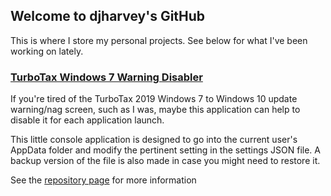 ## Welcome to djharvey's GitHub

This is where I store my personal projects. See below for what I've been working on lately.

### [TurboTax Windows 7 Warning Disabler](https://github.com/djharvey/TurboTaxWindows7WarningDisabler/#turbotax-windows-7-warning-disabler)

If you're tired of the TurboTax 2019 Windows 7 to Windows 10 update warning/nag screen, such as I was, maybe this application can help to disable it for each application launch.

This little console application is designed to go into the current user's AppData folder and modify the pertinent setting in the settings JSON file. A backup version of the file is also made in case you might need to restore it.

See the [repository page](https://github.com/djharvey/TurboTaxWindows7WarningDisabler/#turbotax-windows-7-warning-disabler) for more information
